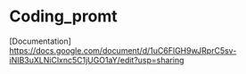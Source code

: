 # Coding_promt
[Documentation] https://docs.google.com/document/d/1uC6FlGH9wJRprC5sv-iNIB3uXLNiClxnc5C1jUGO1aY/edit?usp=sharing
